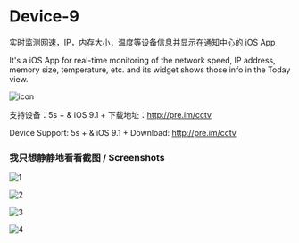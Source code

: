 # Device-9
实时监测网速，IP，内存大小，温度等设备信息并显示在通知中心的 iOS App

It's a iOS App for real-time monitoring of the network speed, IP address, memory size, temperature, etc. and its widget shows those info in the Today view.

![icon](Screenshots/icon.png)

支持设备：5s + & iOS 9.1 + 下载地址：http://pre.im/cctv

Device Support: 5s + & iOS 9.1 + Download: http://pre.im/cctv

### 我只想静静地看看截图 / Screenshots
![1](Screenshots/1.png)

![2](Screenshots/2.png)

![3](Screenshots/3.png)

![4](Screenshots/4.png)
